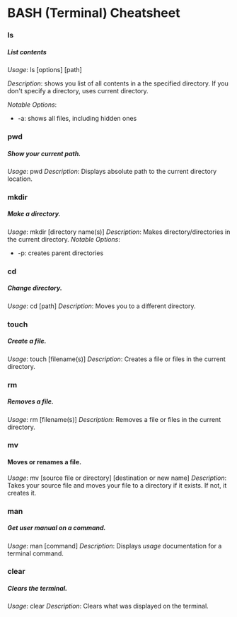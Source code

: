 # BASH (Terminal) Cheatsheet

### ls

##### List contents

*Usage*: ls [options] [path]

*Description*: shows you list of all contents in a the specified directory. If you don't specify a directory, uses current directory.

*Notable Options*:
* -a: shows all files, including hidden ones

### pwd
##### Show your current path.

*Usage*: pwd
*Description*: Displays absolute path to the current directory location.

### mkdir
##### Make a directory.

*Usage*: mkdir [directory name(s)]
*Description*: Makes directory/directories in the current directory.
*Notable Options*:
* -p: creates parent directories

### cd
##### Change directory.

*Usage*: cd [path]
*Description*: Moves you to a different directory.

### touch
##### Create a file.

*Usage*: touch [filename(s)]
*Description*: Creates a file or files in the current directory.

### rm
##### Removes a file.

*Usage*: rm [filename(s)]
*Description*: Removes a file or files in the current directory.

### mv
#### Moves or renames a file.

*Usage*: mv [source file or directory] [destination or new name]
*Description*: Takes your source file and moves your file to a directory if it exists. If not, it creates it.

### man
##### Get user manual on a command.

*Usage*: man [command]
*Description*: Displays *usage* documentation for a terminal command.

### clear
##### Clears the terminal.

*Usage*: clear
*Description*: Clears what was displayed on the terminal.